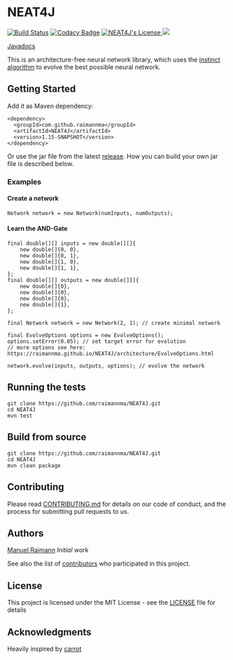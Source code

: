 # NEAT4J
[![Build Status](https://travis-ci.org/raimannma/NEAT4J.svg?branch=master)](https://travis-ci.org/raimannma/NEAT4J)
[![Codacy Badge](https://api.codacy.com/project/badge/Grade/00e0f31c53304ca08ab8b67c3743b436)](https://app.codacy.com/manual/raimannma/NEAT4J?utm_source=github.com&utm_medium=referral&utm_content=raimannma/NEAT4J&utm_campaign=Badge_Grade_Settings)
<a href="/LICENSE">
  <img src="https://img.shields.io/github/license/raimannma/NEAT4J" alt="NEAT4J's License">
</a>
<a href="https://github.com/raimannma/NEAT4J/graphs/contributors">
  <img src="https://img.shields.io/github/contributors/raimannma/NEAT4J">
</a>

[Javadocs](https://raimannma.github.io/NEAT4J/)

This is an architecture-free neural network library, which uses the [instinct algorithm](https://towardsdatascience.com/neuro-evolution-on-steroids-82bd14ddc2f6) to evolve the best possible neural network.

## Getting Started

Add it as Maven dependency:
```
<dependency>
  <groupId>com.github.raimannma</groupId>
  <artifactId>NEAT4J</artifactId>
  <version>1.15-SNAPSHOT</version>
</dependency>
```


Or use the jar file from the latest [release](https://github.com/raimannma/NEAT4J/releases).
How you can build your own jar file is described below.

### Examples

#### Create a network

    Network network = new Network(numInputs, numOutputs);
#### Learn the AND-Gate

    final double[][] inputs = new double[][]{  
	    new double[]{0, 0},  
		new double[]{0, 1},  
	    new double[]{1, 0},  
	    new double[]{1, 1},  
    };  
    final double[][] outputs = new double[][]{  
	    new double[]{0},  
	    new double[]{0},  
	    new double[]{0},  
	    new double[]{1},  
    };  
      
    final Network network = new Network(2, 1); // create minimal network
    
    final EvolveOptions options = new EvolveOptions();  
    options.setError(0.05); // set target error for evolution
    // more options see here: https://raimannma.github.io/NEAT4J/architecture/EvolveOptions.html

    network.evolve(inputs, outputs, options); // evolve the network

## Running the tests

    git clone https://github.com/raimannma/NEAT4J.git
    cd NEAT4J
    mvn test

## Build from source

    git clone https://github.com/raimannma/NEAT4J.git
    cd NEAT4J
    mvn clean package

## Contributing

Please read [CONTRIBUTING.md](https://github.com/raimannma/NEAT4J/blob/master/CONTRIBUTING.md) for details on our code of conduct, and the process for submitting pull requests to us.

## Authors

[Manuel Raimann](https://github.com/raimannma) *Initial work*

See also the list of [contributors](https://github.com/raimannma/NEAT4J/graphs/contributors) who participated in this project.

## License

This project is licensed under the MIT License - see the [LICENSE](https://github.com/raimannma/NEAT4J/blob/master/LICENSE) file for details

## Acknowledgments
Heavily inspired by [carrot](https://github.com/liquidcarrot/carrot)